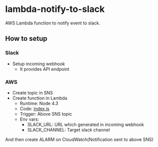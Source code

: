 # lambda-notify-to-slack

AWS Lambda function to notify event to slack.

## How to setup
### Slack

- Setup incoming webhook
  - It provides API endpoint

### AWS

- Create topic in SNS
- Create function in Lambda
  - Runtime: Node 4.3
  - Code: [index.js](index.js)
  - Trigger: Above SNS topic
  - Env vars:
    - SLACK_URL: URL which generated in incoming webhook
    - SLACK_CHANNEL: Target slack channel

And then create ALARM on CloudWatch(Notification sent to above SNS)
